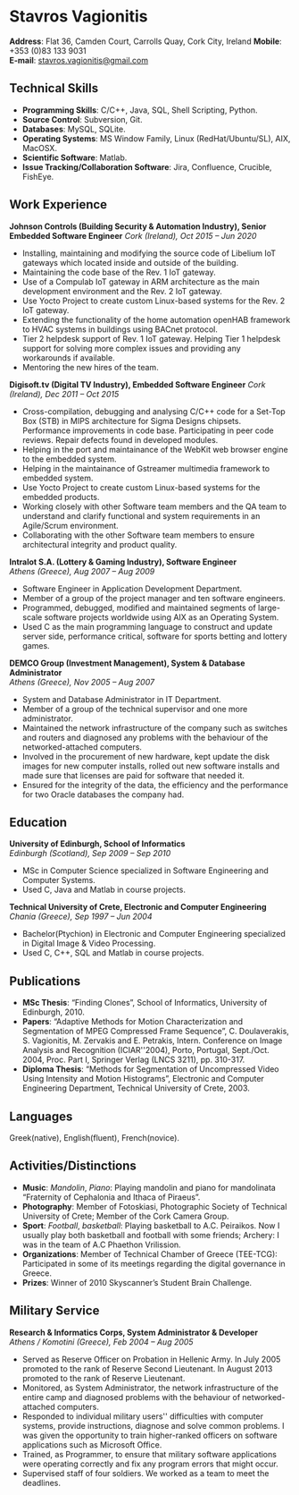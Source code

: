 # Stavros Vagionitis

__Address__: Flat 36, Camden Court, Carrolls Quay, Cork City, Ireland __Mobile__: +353 (0)83 133 9031   
__E-mail__: stavros.vagionitis@gmail.com


## Technical Skills

-   __Programming Skills__: C/C++, Java, SQL, Shell Scripting, Python.
-   __Source Control__: Subversion, Git.
-   __Databases__: MySQL, SQLite.
-   __Operating Systems__: MS Window Family, Linux (RedHat/Ubuntu/SL), AIX, MacOSX.
-   __Scientific Software__: Matlab.
-   __Issue Tracking/Collaboration Software__: Jira, Confluence, Crucible, FishEye.


## Work Experience

__Johnson Controls (Building Security & Automation Industry), Senior Embedded Software Engineer__
_Cork (Ireland), Oct 2015 – Jun 2020_

-   Installing, maintaining and modifying the source code of Libelium IoT gateways which located inside and outside of the building.
-   Maintaining the code base of the Rev. 1 IoT gateway.
-   Use of a Compulab IoT gateway in ARM architecture as the main development environment and the Rev. 2 IoT gateway.
-   Use Yocto Project to create custom Linux-based systems for the Rev. 2 IoT gateway.
-   Extending the functionality of the home automation openHAB framework to HVAC systems in buildings using BACnet protocol.
-   Tier 2 helpdesk support of Rev. 1 IoT gateway. Helping Tier 1 helpdesk support for solving more complex issues and providing any workarounds if available.
-   Mentoring the new hires of the team.

__Digisoft.tv (Digital TV Industry), Embedded Software Engineer__
_Cork (Ireland), Dec 2011 – Oct 2015_

-   Cross-compilation, debugging and analysing C/C++ code for a Set-Top Box (STB) in MIPS architecture for Sigma Designs chipsets. Performance improvements in code base. Participating in peer code reviews. Repair defects found in developed modules.
-   Helping in the port and maintainance of the WebKit web browser engine to the embedded system.
-   Helping in the maintainance of Gstreamer multimedia framework to embedded system.
-   Use Yocto Project to create custom Linux-based systems for the embedded products.
-   Working closely with other Software team members and the QA team to understand and clarify functional and system requirements in an Agile/Scrum environment.
-   Collaborating with the other Software team members to ensure architectural integrity and product quality.

__Intralot S.A. (Lottery & Gaming Industry), Software Engineer__  
_Athens (Greece), Aug 2007 – Aug 2009_

-   Software Engineer in Application Development Department.
-   Member of a group of the project manager and ten software engineers.
-   Programmed, debugged, modified and maintained segments of large-scale software projects worldwide using AIX as an Operating System.
-   Used C as the main programming language to construct and update server side, performance critical, software for sports betting and lottery games.

__DEMCO Group (Investment Management), System & Database Administrator__   
_Athens (Greece), Nov 2005 – Aug 2007_

-   System and Database Administrator in IT Department.
-   Member of a group of the technical supervisor and one more administrator.
-   Maintained the network infrastructure of the company such as switches and routers and diagnosed any problems with the behaviour of the networked-attached computers.
-   Involved in the procurement of new hardware, kept update the disk images for new computer installs, rolled out new software installs and made sure that licenses are paid for software that needed it.
-   Ensured for the integrity of the data, the efficiency and the performance for two Oracle databases the company had.


## Education

__University of Edinburgh, School of Informatics__   
_Edinburgh (Scotland), Sep 2009 – Sep 2010_

-   MSc in Computer Science specialized in Software Engineering and Computer Systems.
-   Used C, Java and Matlab in course projects.

__Technical University of Crete, Electronic and Computer Engineering__   
_Chania (Greece), Sep 1997 – Jun 2004_

-   Bachelor(Ptychion) in Electronic and Computer Engineering specialized in Digital Image & Video Processing.
-   Used C, C++, SQL and Matlab in course projects.


## Publications

-   __MSc Thesis__: “Finding Clones”, School of Informatics, University of Edinburgh, 2010.
-   __Papers__: “Adaptive Methods for Motion Characterization and Segmentation of MPEG Compressed Frame Sequence”, C. Doulaverakis, S. Vagionitis, M. Zervakis and E. Petrakis, Intern. Conference on Image Analysis and Recognition (ICIAR''2004), Porto, Portugal, Sept./Oct. 2004, Proc. Part I, Springer Verlag (LNCS 3211), pp. 310-317.
-   __Diploma Thesis__: “Methods for Segmentation of Uncompressed Video Using Intensity and Motion Histograms”, Electronic and Computer Engineering Department, Technical University of Crete, 2003.


## Languages

Greek(native), English(fluent), French(novice).


## Activities/Distinctions

-   __Music__: _Mandolin_, _Piano_: Playing mandolin and piano for mandolinata “Fraternity of Cephalonia and Ithaca of Piraeus”.
-   __Photography__: Member of Fotoskiasi, Photographic Society of Technical University of Crete; Member of the Cork Camera Group.
-   __Sport__: _Football_, _basketball_: Playing basketball to A.C. Peiraikos. Now I usually play both basketball and football with some friends; Archery: I was in the team of A.C Phaethon Vrilission.
-   __Organizations__: Member of Technical Chamber of Greece (TEE-TCG): Participated in some of its meetings regarding the digital governance in Greece.
-   __Prizes__: Winner of 2010 Skyscanner’s Student Brain Challenge.


## Military Service

__Research & Informatics Corps, System Administrator & Developer__   
_Athens / Komotini (Greece), Feb 2004 – Aug 2005_

-   Served as Reserve Officer on Probation in Hellenic Army. In July 2005 promoted to the rank of Reserve Second Lieutenant. In August 2013 promoted to the rank of Reserve Lieutenant.
-   Monitored, as System Administrator, the network infrastructure of the entire camp and diagnosed problems with the behaviour of networked-attached computers.
-   Responded to individual military users'' difficulties with computer systems, provide instructions, diagnose and solve common problems. I was given the opportunity to train higher-ranked officers on software applications such as Microsoft Office.
-   Trained, as Programmer, to ensure that military software applications were operating correctly and fix any program errors that might occur.
-   Supervised staff of four soldiers. We worked as a team to meet the deadlines.

